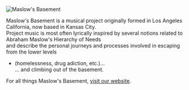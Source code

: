 <img src="https://maslowsbasement.com/images/animatedLogo.gif" class="card-img-top" alt="Maslow's Basement">

Maslow's Basement is a musical project originally formed in Los Angeles California, now based in Kansas City.<br>
Project music is most often lyrically inspired by several notions related to Abraham Maslow's Hierarchy of Needs<br>
and describe the personal journeys and processes involved in escaping from the lower levels 
- (homelessness, drug adiction, etc.)...<br>
... and climbing out of the basement. 

For all things Maslow's Basement, <a href="https://maslowsbasement.com" target="_blank">visit our website</a>.
